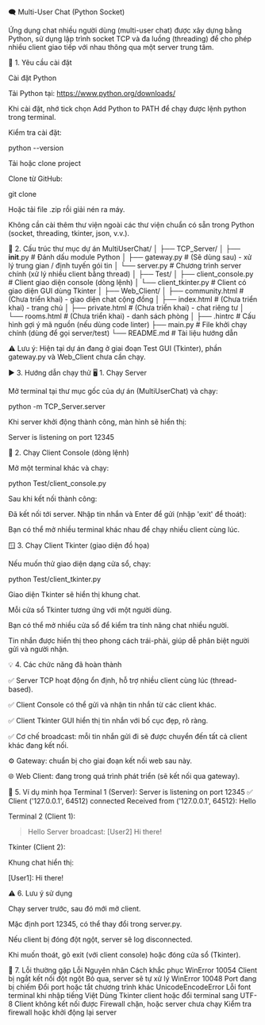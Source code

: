 🗨️ Multi-User Chat (Python Socket)

Ứng dụng chat nhiều người dùng (multi-user chat) được xây dựng bằng Python, sử dụng lập trình socket TCP và đa luồng (threading) để cho phép nhiều client giao tiếp với nhau thông qua một server trung tâm.

🚀 1. Yêu cầu cài đặt

Cài đặt Python

Tải Python tại: https://www.python.org/downloads/

Khi cài đặt, nhớ tick chọn Add Python to PATH để chạy được lệnh python trong terminal.

Kiểm tra cài đặt:

python --version


Tải hoặc clone project

Clone từ GitHub:

git clone [<link-repo>](https://github.com/NDKHANG21810212/MultiUserChat.git)


Hoặc tải file .zip rồi giải nén ra máy.

Không cần cài thêm thư viện ngoài các thư viện chuẩn có sẵn trong Python (socket, threading, tkinter, json, v.v.).

📁 2. Cấu trúc thư mục dự án
MultiUserChat/
│
├── TCP_Server/
│   ├── __init__.py         # Đánh dấu module Python
│   ├── gateway.py          # (Sẽ dùng sau) - xử lý trung gian / định tuyến gói tin
│   └── server.py           # Chương trình server chính (xử lý nhiều client bằng thread)
│
├── Test/
│   ├── client_console.py   # Client giao diện console (dòng lệnh)
│   └── client_tkinter.py   # Client có giao diện GUI dùng Tkinter
│
├── Web_Client/
│   ├── community.html      # (Chưa triển khai) - giao diện chat cộng đồng
│   ├── index.html          # (Chưa triển khai) - trang chủ
│   ├── private.html        # (Chưa triển khai) - chat riêng tư
│   └── rooms.html          # (Chưa triển khai) - danh sách phòng
│
├── .hintrc                 # Cấu hình gợi ý mã nguồn (nếu dùng code linter)
├── main.py                 # File khởi chạy chính (dùng để gọi server/test)
└── README.md               # Tài liệu hướng dẫn


⚠️ Lưu ý:
Hiện tại dự án đang ở giai đoạn Test GUI (Tkinter), phần gateway.py và Web_Client chưa cần chạy.

▶️ 3. Hướng dẫn chạy thử
🖥️ 1. Chạy Server

Mở terminal tại thư mục gốc của dự án (MultiUserChat) và chạy:

python -m TCP_Server.server


Khi server khởi động thành công, màn hình sẽ hiển thị:

Server is listening on port 12345

💬 2. Chạy Client Console (dòng lệnh)

Mở một terminal khác và chạy:

python Test/client_console.py


Sau khi kết nối thành công:

Đã kết nối tới server. Nhập tin nhắn và Enter để gửi (nhập 'exit' để thoát):
>


Bạn có thể mở nhiều terminal khác nhau để chạy nhiều client cùng lúc.

🪟 3. Chạy Client Tkinter (giao diện đồ họa)

Nếu muốn thử giao diện dạng cửa sổ, chạy:

python Test/client_tkinter.py


Giao diện Tkinter sẽ hiển thị khung chat.

Mỗi cửa sổ Tkinter tương ứng với một người dùng.

Bạn có thể mở nhiều cửa sổ để kiểm tra tính năng chat nhiều người.

Tin nhắn được hiển thị theo phong cách trái-phải, giúp dễ phân biệt người gửi và người nhận.

💡 4. Các chức năng đã hoàn thành

✅ Server TCP hoạt động ổn định, hỗ trợ nhiều client cùng lúc (thread-based).

✅ Client Console có thể gửi và nhận tin nhắn từ các client khác.

✅ Client Tkinter GUI hiển thị tin nhắn với bố cục đẹp, rõ ràng.

✅ Cơ chế broadcast: mỗi tin nhắn gửi đi sẽ được chuyển đến tất cả client khác đang kết nối.

⚙️ Gateway: chuẩn bị cho giai đoạn kết nối web sau này.

🌐 Web Client: đang trong quá trình phát triển (sẽ kết nối qua gateway).

🧪 5. Ví dụ minh họa
Terminal 1 (Server):
Server is listening on port 12345
✅ Client ('127.0.0.1', 64512) connected
Received from ('127.0.0.1', 64512): Hello

Terminal 2 (Client 1):
> Hello
Server broadcast: [User2] Hi there!

Tkinter (Client 2):

Khung chat hiển thị:

[Bạn]: Hello
[User1]: Hi there!

⚠️ 6. Lưu ý sử dụng

Chạy server trước, sau đó mới mở client.

Mặc định port 12345, có thể thay đổi trong server.py.

Nếu client bị đóng đột ngột, server sẽ log disconnected.

Khi muốn thoát, gõ exit (với client console) hoặc đóng cửa sổ (Tkinter).

🐞 7. Lỗi thường gặp
Lỗi	Nguyên nhân	Cách khắc phục
WinError 10054	Client bị ngắt kết nối đột ngột	Bỏ qua, server sẽ tự xử lý
WinError 10048	Port đang bị chiếm	Đổi port hoặc tắt chương trình khác
UnicodeEncodeError	Lỗi font terminal khi nhập tiếng Việt	Dùng Tkinter client hoặc đổi terminal sang UTF-8
Client không kết nối được	Firewall chặn, hoặc server chưa chạy	Kiểm tra firewall hoặc khởi động lại server